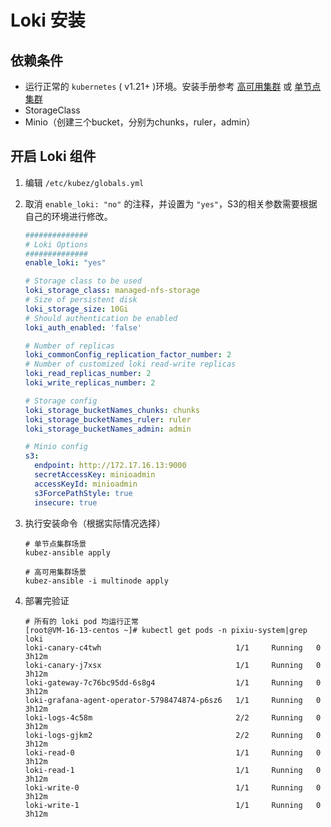 #  Loki 安装

## 依赖条件

- 运行正常的 `kubernetes` ( v1.21+ )环境。安装手册参考 [高可用集群](https://github.com/gopixiu-io/kubez-ansible/blob/master/docs/install/multinode.md) 或 [单节点集群](https://github.com/gopixiu-io/kubez-ansible/blob/master/docs/install/all-in-one.md)
- StorageClass
- Minio（创建三个bucket，分别为chunks，ruler，admin）

## 开启 Loki 组件

1. 编辑 `/etc/kubez/globals.yml`

2. 取消 `enable_loki: "no"` 的注释，并设置为 `"yes"`，S3的相关参数需要根据自己的环境进行修改。

   ```yaml
   ##############
   # Loki Options
   ##############
   enable_loki: "yes"
   
   # Storage class to be used
   loki_storage_class: managed-nfs-storage
   # Size of persistent disk
   loki_storage_size: 10Gi
   # Should authentication be enabled
   loki_auth_enabled: 'false'
   
   # Number of replicas
   loki_commonConfig_replication_factor_number: 2
   # Number of customized loki read-write replicas
   loki_read_replicas_number: 2
   loki_write_replicas_number: 2
   
   # Storage config
   loki_storage_bucketNames_chunks: chunks
   loki_storage_bucketNames_ruler: ruler
   loki_storage_bucketNames_admin: admin
   
   # Minio config
   s3:
     endpoint: http://172.17.16.13:9000
     secretAccessKey: minioadmin
     accessKeyId: minioadmin
     s3ForcePathStyle: true
     insecure: true
   ```

3. 执行安装命令（根据实际情况选择）

   ```shell
   # 单节点集群场景
   kubez-ansible apply
   
   # 高可用集群场景
   kubez-ansible -i multinode apply
   ```

4. 部署完验证

   ```shell
   # 所有的 loki pod 均运行正常
   [root@VM-16-13-centos ~]# kubectl get pods -n pixiu-system|grep loki
   loki-canary-c4twh                              1/1     Running   0          3h12m
   loki-canary-j7xsx                              1/1     Running   0          3h12m
   loki-gateway-7c76bc95dd-6s8g4                  1/1     Running   0          3h12m
   loki-grafana-agent-operator-5798474874-p6sz6   1/1     Running   0          3h12m
   loki-logs-4c58m                                2/2     Running   0          3h12m
   loki-logs-gjkm2                                2/2     Running   0          3h12m
   loki-read-0                                    1/1     Running   0          3h12m
   loki-read-1                                    1/1     Running   0          3h12m
   loki-write-0                                   1/1     Running   0          3h12m
   loki-write-1                                   1/1     Running   0          3h12m
   ```

   